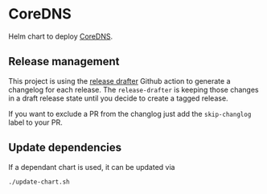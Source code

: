 # CoreDNS

Helm chart to deploy [CoreDNS](https://github.com/coredns/helm/tree/master/stable/coredns).

## Release management

This project is using the [release drafter](https://github.com/release-drafter/release-drafter) Github action
to generate a changelog for each release. The `release-drafter` is keeping those changes in a draft release
state until you decide to create a tagged release.

If you want to exclude a PR from the changlog just add the `skip-changlog` label to your PR.

## Update dependencies

If a dependant chart is used, it can be updated via

```shell
./update-chart.sh
```
